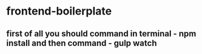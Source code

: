 # frontend-boilerplate
## first of all you should command in terminal - npm install and then command - gulp watch
  
